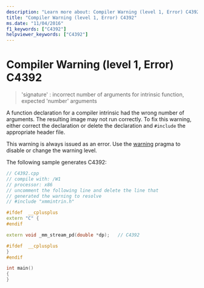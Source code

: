 ```yaml
---
description: "Learn more about: Compiler Warning (level 1, Error) C4392"
title: "Compiler Warning (level 1, Error) C4392"
ms.date: "11/04/2016"
f1_keywords: ["C4392"]
helpviewer_keywords: ["C4392"]
---
```

# Compiler Warning (level 1, Error) C4392

> 'signature' : incorrect number of arguments for intrinsic function, expected 'number' arguments

A function declaration for a compiler intrinsic had the wrong number of arguments. The resulting image may not run correctly. To fix this warning, either correct the declaration or delete the declaration and `#include` the appropriate header file.

This warning is always issued as an error. Use the [warning](../../preprocessor/warning.md) pragma to disable or change the warning level.

The following sample generates C4392:

```cpp
// C4392.cpp
// compile with: /W1
// processor: x86
// uncomment the following line and delete the line that
// generated the warning to resolve
// #include "xmmintrin.h"

#ifdef  __cplusplus
extern "C" {
#endif

extern void _mm_stream_pd(double *dp);   // C4392

#ifdef  __cplusplus
}
#endif

int main()
{
}
```
